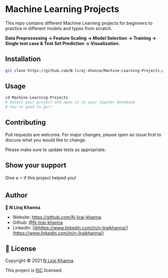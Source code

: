 # Machine Learning Projects

This repo contains different Machine Learning projects for beginners to practice in different models and types from scratch. 

**Data Preprocessing -> Feature Scaling -> Model Selection -> Training -> Single test case & Test Set Prediction -> Visualization.**
## Installation

```bash
git clone https://github.com/N-liraj-khanna/Machine-Learning-Projects.git
```

## Usage

```python
cd Machine-Learning-Projects
# Select your project and open it in your Jupyter Notebook
# You're good to go!!
```

## Contributing
Pull requests are welcome. For major changes, please open an issue first to discuss what you would like to change.

Please make sure to update tests as appropriate.
## Show your support
Give a ⭐️ if this project helped you!

## Author
👤 **N Liraj Khanna**

* Website: https://github.com/N-liraj-khanna
* Github: [@N-liraj-khanna](https://github.com/N-liraj-khanna)
* LinkedIn: [@https://www.linkedin.com/in/n-lirajkhanna/](https://www.linkedin.com/in/n-lirajkhanna/)

## 📝 License

Copyright © 2021 [N Liraj Khanna](https://github.com/N-liraj-khanna). 

This project is [ISC](https://github.com/N-liraj-khanna/Live-Crypto-CLI/blob/master/LICENSE) licensed.
